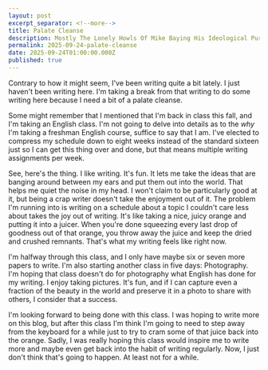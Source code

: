 ```yaml
---
layout: post
excerpt_separator: <!--more-->
title: Palate Cleanse
description: Mostly The Lonely Howls Of Mike Baying His Ideological Purity At The Moon
permalink: 2025-09-24-palate-cleanse
date: 2025-09-24T01:00:00.000Z
published: true
---
```


Contrary to how it might seem, I've been writing quite a bit lately. I just haven't been writing here. I'm taking a break from that writing to do some writing here because I need a bit of a palate cleanse.

<!--more-->

Some might remember that I mentioned that I'm back in class this fall, and I'm taking an English class. I'm not going to delve into details as to the _why_ I'm taking a freshman English course, suffice to say that I am. I've elected to compress my schedule down to eight weeks instead of the standard sixteen just so I can get this thing over and done, but that means multiple writing assignments per week. 

See, here's the thing. I like writing. It's fun. It lets me take the ideas that are banging around between my ears and put them out into the world. That helps me quiet the noise in my head. I won't claim to be particularly good at it, but being a crap writer doesn't take the enjoyment out of it. The problem I'm running into is writing on a schedule about a topic I couldn't care less about takes the joy out of writing. It's like taking a nice, juicy orange and putting it into a juicer. When you're done squeezing every last drop of goodness out of that orange, you throw away the juice and keep the dried and crushed remnants. That's what my writing feels like right now. 

I'm halfway through this class, and I only have maybe six or seven more papers to write. I'm also starting another class in five days: Photography. I'm hoping that class doesn't do for photography what English has done for my writing. I enjoy taking pictures. It's fun, and if I can capture even a fraction of the beauty in the world and preserve it in a photo to share with others, I consider that a success. 

I'm looking forward to being done with this class. I was hoping to write more on this blog, but after this class I'm think I'm going to need to step away from the keyboard for a while just to try to cram some of that juice back into the orange. Sadly, I was really hoping this class would inspire me to write more and maybe even get back into the habit of writing regularly. Now, I just don't think that's going to happen. At least not for a while. 
